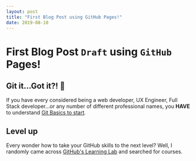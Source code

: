 ```yaml
---
layout: post
title: "First Blog Post using GitHub Pages!"
date: 2019-08-10
---
```


# First Blog Post `Draft` using `GitHub` Pages!

## Git it...Got it?! 🚀

If you have every considered being a web developer, UX Engineer, Full Stack developer...or any number of different
professional names, you **HAVE** to understand [Git Basics to start](https://git-scm.com/book/en/v1/Getting-Started-Git-Basics).

## Level up

Every wonder how to take your GitHub skills to the next level?  Well, I randomly came across [GitHub's Learning Lab](https://lab.github.com/)
and searched for courses.
